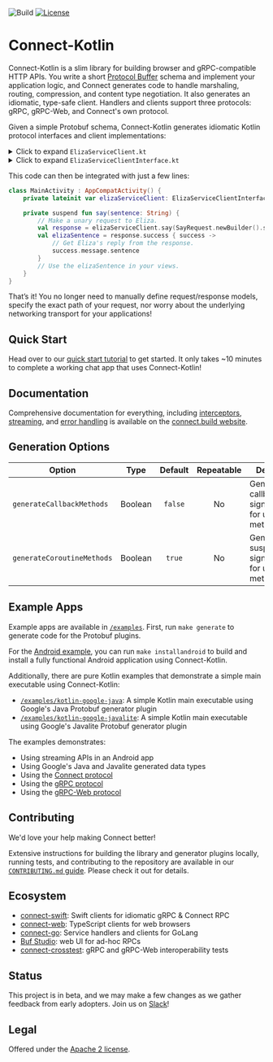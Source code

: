 ![Build](https://github.com/bufbuild/connect-kotlin/actions/workflows/ci.yml/badge.svg)
[![License](https://img.shields.io/badge/License-Apache_2.0-blue.svg)](https://opensource.org/licenses/Apache-2.0)

Connect-Kotlin
==============

Connect-Kotlin is a slim library for building browser and gRPC-compatible HTTP APIs.
You write a short [Protocol Buffer][protobuf] schema and implement your
application logic, and Connect generates code to handle marshaling, routing,
compression, and content type negotiation. It also generates an idiomatic,
type-safe client. Handlers and clients support three protocols: gRPC, gRPC-Web,
and Connect's own protocol.

Given a simple Protobuf schema, Connect-Kotlin generates idiomatic Kotlin
protocol interfaces and client implementations:

<details><summary>Click to expand <code>ElizaServiceClient.kt</code></summary>

```kotlin
public class ElizaServiceClient(
    private val client: ProtocolClientInterface
) : ElizaServiceClientInterface {
    public override suspend fun say(request: SayRequest, headers: Headers):
        ResponseMessage<SayResponse> = client.unary(
        request,
        headers,
        MethodSpec(
            "buf.connect.demo.eliza.v1.ElizaService/Say",
            buf.connect.demo.eliza.v1.SayRequest::class,
            buf.connect.demo.eliza.v1.SayResponse::class
        )
    )

    public override suspend fun converse(headers: Headers):
        BidirectionalStreamInterface<ConverseRequest, ConverseResponse> = client.stream(
        headers,
        MethodSpec(
            "buf.connect.demo.eliza.v1.ElizaService/Converse",
            buf.connect.demo.eliza.v1.ConverseRequest::class,
            buf.connect.demo.eliza.v1.ConverseResponse::class
        )
    )

    public override suspend fun introduce(headers: Headers):
        ServerOnlyStreamInterface<IntroduceRequest, IntroduceResponse> = client.serverStream(
        headers,
        MethodSpec(
            "buf.connect.demo.eliza.v1.ElizaService/Introduce",
            buf.connect.demo.eliza.v1.IntroduceRequest::class,
            buf.connect.demo.eliza.v1.IntroduceResponse::class
        )
    )
}
```

</details>
<details><summary>Click to expand <code>ElizaServiceClientInterface.kt</code></summary>

```kotlin
public interface ElizaServiceClientInterface {
    public suspend fun say(request: SayRequest, headers: Headers = emptyMap()):
        ResponseMessage<SayResponse>

    public suspend fun converse(headers: Headers = emptyMap()):
        BidirectionalStreamInterface<ConverseRequest, ConverseResponse>

    public suspend fun introduce(headers: Headers = emptyMap()):
        ServerOnlyStreamInterface<IntroduceRequest, IntroduceResponse>
}
```

</details>

This code can then be integrated with just a few lines:

```kotlin
class MainActivity : AppCompatActivity() {
    private lateinit var elizaServiceClient: ElizaServiceClientInterface

    private suspend fun say(sentence: String) {
        // Make a unary request to Eliza.
        val response = elizaServiceClient.say(SayRequest.newBuilder().setSentence(sentence).build())
        val elizaSentence = response.success { success ->
            // Get Eliza's reply from the response.
            success.message.sentence
        }
        // Use the elizaSentence in your views.
    }
}
```

That’s it! You no longer need to manually define request/response models,
specify the exact path of your request, nor worry about the underlying networking
transport for your applications!

## Quick Start

Head over to our [quick start tutorial][getting-started] to get started.
It only takes ~10 minutes to complete a working chat app that uses Connect-Kotlin!

## Documentation

Comprehensive documentation for everything, including
[interceptors][interceptors], [streaming][streaming], and [error handling][error-handling]
is available on the [connect.build website][getting-started].

## Generation Options

| **Option**                 | **Type** | **Default** | **Repeatable** | **Details**                                     |
|----------------------------|:--------:|:-----------:|:--------------:|-------------------------------------------------|
| `generateCallbackMethods`  | Boolean  |   `false`   |       No       | Generate callback signatures for unary methods. |
| `generateCoroutineMethods` | Boolean  |   `true`    |       No       | Generate suspend signatures for unary methods.  |

## Example Apps

Example apps are available in [`/examples`](./examples). First, run `make generate` to generate
code for the Protobuf plugins.

For the [Android example](./examples/android), you can run `make installandroid` to build and install
a fully functional Android application using Connect-Kotlin.

Additionally, there are pure Kotlin examples that demonstrate a simple main executable using Connect-Kotlin:
- [`/examples/kotlin-google-java`](./examples/kotlin-google-java): A simple Kotlin main
executable using Google's Java Protobuf generator plugin
- [`/examples/kotlin-google-javalite`](./examples/kotlin-google-java): A simple Kotlin main
executable using Google's Javalite Protobuf generator plugin

The examples demonstrates:

- Using streaming APIs in an Android app
- Using Google's Java and Javalite generated data types
- Using the [Connect protocol][connect-protocol]
- Using the [gRPC protocol][grpc-protocol]
- Using the [gRPC-Web protocol][grpc-web-protocol]

## Contributing

We'd love your help making Connect better!

Extensive instructions for building the library and generator plugins locally,
running tests, and contributing to the repository are available in our
[`CONTRIBUTING.md` guide](./.github/CONTRIBUTING.md). Please check it out
for details.

## Ecosystem

* [connect-swift]: Swift clients for idiomatic gRPC & Connect RPC
* [connect-web]: TypeScript clients for web browsers
* [connect-go]: Service handlers and clients for GoLang
* [Buf Studio][buf-studio]: web UI for ad-hoc RPCs
* [connect-crosstest]: gRPC and gRPC-Web interoperability tests

## Status

This project is in beta, and we may make a few changes as we gather feedback
from early adopters. Join us on [Slack][slack]!

## Legal

Offered under the [Apache 2 license][license].

[blog]: https://buf.build/blog/connect-a-better-grpc
[buf-studio]: https://buf.build/studio
[connect-crosstest]: https://github.com/bufbuild/connect-crosstest
[connect-go]: https://github.com/bufbuild/connect-go
[connect-protocol]: https://connect.build/docs/protocol
[connect-swift]: https://github.com/bufbuild/connect-swift
[connect-web]: https://www.npmjs.com/package/@bufbuild/connect-web
[error-handling]: https://connect.build/docs/kotlin/errors
[getting-started]: https://connect.build/docs/kotlin/getting-started
[grpc-protocol]: https://github.com/grpc/grpc/blob/master/doc/PROTOCOL-HTTP2.md
[grpc-web-protocol]: https://github.com/grpc/grpc-web
[interceptors]: https://connect.build/docs/kotlin/interceptors
[license]: https://github.com/bufbuild/connect-go/blob/main/LICENSE
[protobuf]: https://developers.google.com/protocol-buffers
[protocol]: https://connect.build/docs/protocol
[server reflection]: https://github.com/bufbuild/connect-grpcreflect-go
[slack]: https://buf.build/links/slack
[streaming]: https://connect.build/docs/kotlin/using-clients#using-generated-clients

